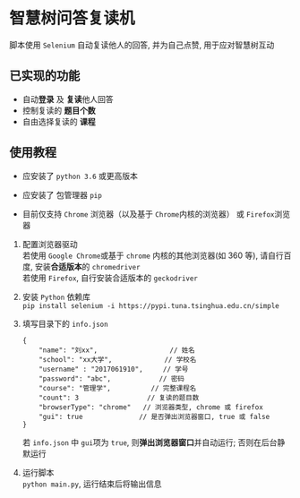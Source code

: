 # 智慧树问答复读机

脚本使用 ```Selenium``` 自动复读他人的回答, 并为自己点赞, 用于应对智慧树互动

## 已实现的功能
- 自动**登录** 及 **复读**他人回答
- 控制复读的 **题目个数**
- 自由选择复读的 **课程**

## 使用教程
- 应安装了 ```python 3.6``` 或更高版本

- 应安装了 包管理器 ```pip```

- 目前仅支持 ```Chrome``` 浏览器（以及基于 ```Chrome```内核的浏览器） 或 ```Firefox```浏览器

1. 配置浏览器驱动   
   若使用 ```Google Chrome```或基于 ```chrome``` 内核的其他浏览器(如 360 等), 请自行百度, 安装**合适版本**的 ```chromedriver```    
   若使用 ```Firefox```, 自行安装合适版本的 ```geckodriver```
   
2. 安装 ```Python``` 依赖库  
  ```pip install selenium -i https://pypi.tuna.tsinghua.edu.cn/simple```
  
3. 填写目录下的 ```info.json```
    ```
    {
        "name": "刘xx",                  // 姓名
        "school": "xx大学",             // 学校名
        "username" : "2017061910",     // 学号
        "password": "abc",            // 密码
        "course": "管理学",          // 完整课程名
        "count": 3                 // 复读的题目数
        "browserType": "chrome"   // 浏览器类型, chrome 或 firefox
        "gui": true              // 是否弹出浏览器窗口, true 或 false
    }
    ```
    若 ```info.json``` 中 ```gui```项为 ```true```, 则**弹出浏览器窗口**并自动运行; 否则在后台静默运行  

4. 运行脚本  
  ```python main.py```,  运行结束后将输出信息
